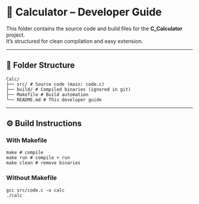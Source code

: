 # 🧮 Calculator – Developer Guide

This folder contains the source code and build files for the **C_Calculator** project.  
It’s structured for clean compilation and easy extension.

---

## 📂 Folder Structure
```
Calc/
├── src/ # Source code (main: code.c)
├── build/ # Compiled binaries (ignored in git)
├── Makefile # Build automation
└── README.md # This developer guide
```

---

## ⚙️ Build Instructions
### With Makefile
```
make # compile
make run # compile + run
make clean # remove binaries
```
### Without Makefile
```
gcc src/code.c -o calc
./calc
```